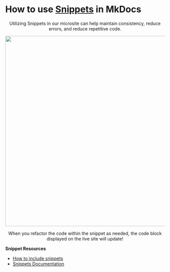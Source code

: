 # How to use [Snippets](https://facelessuser.github.io/pymdown-extensions/extensions/snippets/) in MkDocs

<p align="center">Utilizing Snippets in our microsite can help maintain consistency, reduce errors, and reduce repetitive code.</p>
<p align="center">
    <img src="https://github.com/hackforla/internship/assets/82304192/788f2929-3a0b-48b4-9ed4-8cad400a58d0" width=600px>
</p>
<p align="center">When you refactor the code within the snippet as needed, the code block displayed on the live site will update!</p>


  **Snippet Resources**
  - [How to include snippets](https://squidfunk.github.io/mkdocs-material/setup/extensions/python-markdown-extensions/#snippets)
  - [Snippets Documentation](https://facelessuser.github.io/pymdown-extensions/extensions/snippets/)
